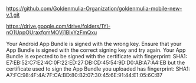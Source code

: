 https://github.com/Goldenmulia-Organization/goldenmulia-mobile-new-v.1.git

https://drive.google.com/drive/folders/1YI-nO1UppOUraxfqmMOVj1BlxYzFmQxu


Your Android App Bundle is signed with the wrong key. Ensure that your App Bundle is signed with the correct signing key and try again. Your App Bundle is expected to be signed with the certificate with fingerprint:
SHA1: E7:EB:52:C7:E2:4C:0F:22:ED:27:DB:CD:45:54:9D:D0:AB:A7:A4:EB
but the certificate used to sign the App Bundle you uploaded has fingerprint:
SHA1: A7:FC:98:4F:4A:7F:CA:BD:80:B2:07:30:45:6E:91:44:E1:05:6C:B7
